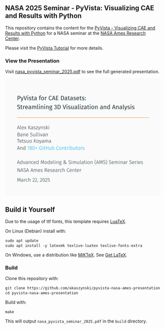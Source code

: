 ## NASA 2025 Seminar - PyVista: Visualizing CAE and Results with Python

This repository contains the content for the [PyVista - Visualizing CAE and
Results with Python](https://www.nas.nasa.gov/pubs/ams/2025/03-20-25.html) for a NASA seminar at the [NASA Ames Research Center](https://www.nasa.gov/ames/).

Please visit the [PyVista Tutorial](https://tutorial.pyvista.org/) for more details.

### View the Presentation

Visit [nasa_pyvista_seminar_2025.pdf](nasa_pyvista_seminar_2025.pdf) to see the full generated presentation.

[![nasa_pyvista_seminar_2025.pdf](figures/for_readme.png)](nasa_pyvista_seminar_2025.pdf)

## Build it Yourself

Due to the usage of ttf fonts, this template requires [LuaTeX](https://www.luatex.org/).

On Linux (Debian) install with:

```
sudo apt update
sudo apt install -y latexmk texlive-luatex texlive-fonts-extra
```

On Windows, use a distribution like [MiKTeX](http://miktex.org/). See [Get LaTeX](https://www.latex-project.org/get/).

### Build

Clone this repository with:
```
git clone https://github.com/akaszynski/pyvista-nasa-ames-presentation
cd pyvista-nasa-ames-presentation
```

Build with:

```
make
```

This will output `nasa_pyvista_seminar_2025.pdf` in the `build` directory.
